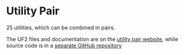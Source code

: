 # Utility Pair

25 utilities, which can be combined in pairs.

The UF2 files and documentation are on the [utility pair website](https://www.chris-j.co.uk/utility_pair), while source code is in a [separate GitHub repository](https://github.com/chrisgjohnson/Utility-Pair)
